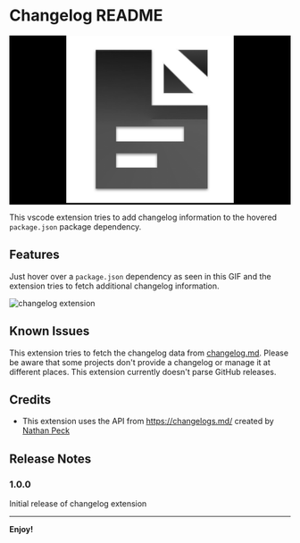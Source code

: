 # Changelog README

<p align="center" style="background-color:black;">
    <img alt="changelog icon" src="https://github.com/JCofman/Changelog/blob/master/images/icon.png" width="300" />
</p>


This vscode extension tries to add changelog information to the hovered `package.json` package dependency.

## Features

Just hover over a `package.json` dependency as seen in this GIF and the extension tries to fetch additional changelog information.

![changelog extension](images/changelog-feature.gif)

## Known Issues

This extension tries to fetch the changelog data from [changelog.md](https://changelogs.md/). Please be aware that some projects don't provide a changelog or manage it at different places. This extension currently doesn't parse GitHub releases.

## Credits

- This extension uses the API from https://changelogs.md/ created by [Nathan Peck](https://github.com/nathanpeck)

## Release Notes

### 1.0.0

Initial release of changelog extension

---

**Enjoy!**
